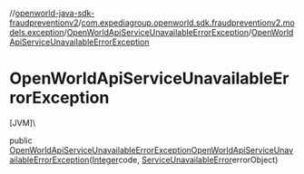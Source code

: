 //[openworld-java-sdk-fraudpreventionv2](../../../index.md)/[com.expediagroup.openworld.sdk.fraudpreventionv2.models.exception](../index.md)/[OpenWorldApiServiceUnavailableErrorException](index.md)/[OpenWorldApiServiceUnavailableErrorException](-open-world-api-service-unavailable-error-exception.md)

# OpenWorldApiServiceUnavailableErrorException

[JVM]\

public [OpenWorldApiServiceUnavailableErrorException](index.md)[OpenWorldApiServiceUnavailableErrorException](-open-world-api-service-unavailable-error-exception.md)([Integer](https://docs.oracle.com/javase/8/docs/api/java/lang/Integer.html)code, [ServiceUnavailableError](../../com.expediagroup.openworld.sdk.fraudpreventionv2.models/-service-unavailable-error/index.md)errorObject)
